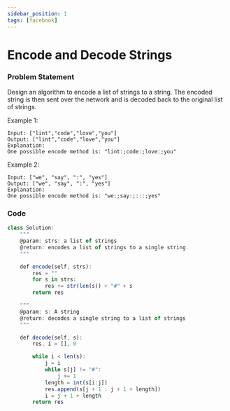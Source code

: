 ```yaml
---
sidebar_position: 1
tags: [facebook]
---
```


# Encode and Decode Strings

### Problem Statement

Design an algorithm to encode a list of strings to a string. The encoded string is then sent over the network and is decoded back to the original list of strings.

Example 1:

```
Input: ["lint","code","love","you"]
Output: ["lint","code","love","you"]
Explanation:
One possible encode method is: "lint:;code:;love:;you"
```

Example 2:

```
Input: ["we", "say", ":", "yes"]
Output: ["we", "say", ":", "yes"]
Explanation:
One possible encode method is: "we:;say:;:::;yes"
```

### Code

```jsx title="Python Code"
class Solution:
    """
    @param: strs: a list of strings
    @return: encodes a list of strings to a single string.
    """

    def encode(self, strs):
        res = ""
        for s in strs:
            res += str(len(s)) + "#" + s
        return res

    """
    @param: s: A string
    @return: decodes a single string to a list of strings
    """

    def decode(self, s):
        res, i = [], 0

        while i < len(s):
            j = i
            while s[j] != "#":
                j += 1
            length = int(s[i:j])
            res.append(s[j + 1 : j + 1 + length])
            i = j + 1 + length
        return res
```

